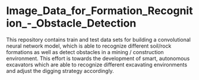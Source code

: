 # Image_Data_for_Formation_Recognition_-_Obstacle_Detection
This repository contains train and test data sets for building a convolutional neural network model, which is able to recognize different soil/rock formations as well as detect obstacles in a mining / construction environment. This effort is towards the development of smart, autonomous excavators which are able to recognize different excavating environments and adjust the digging strategy accordingly.
